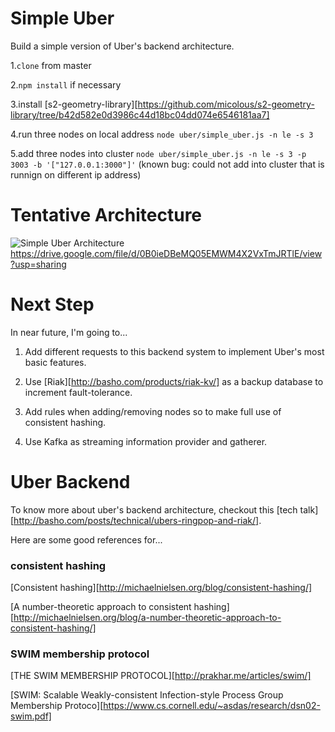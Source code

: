 # Simple Uber
Build a simple version of Uber's backend architecture.

1.`clone` from master

2.`npm install` if necessary

3.install [s2-geometry-library][https://github.com/micolous/s2-geometry-library/tree/b42d582e0d3986c44d18bc04dd074e6546181aa7]

4.run three nodes on local address `node uber/simple_uber.js -n le -s 3`

5.add three nodes into cluster `node uber/simple_uber.js -n le -s 3 -p 3003 -b '["127.0.0.1:3000"]'` (known bug: could not add into cluster that is runnign on different ip address)

# Tentative Architecture
![Simple Uber Architecture](https://drive.google.com/file/d/0B0ieDBeMQ05EMWM4X2VxTmJRTlE/view?usp=sharing)
https://drive.google.com/file/d/0B0ieDBeMQ05EMWM4X2VxTmJRTlE/view?usp=sharing

# Next Step
In near future, I'm going to...

1. Add different requests to this backend system to implement Uber's most basic features.

2. Use [Riak][http://basho.com/products/riak-kv/] as a backup database to increment fault-tolerance.

3. Add rules when adding/removing nodes so to make full use of consistent hashing.

4. Use Kafka as streaming information provider and gatherer.

# Uber Backend
To know more about uber's backend architecture, checkout this [tech talk][http://basho.com/posts/technical/ubers-ringpop-and-riak/].

Here are some good references for...

### consistent hashing
[Consistent hashing][http://michaelnielsen.org/blog/consistent-hashing/]

[A number-theoretic approach to consistent hashing][http://michaelnielsen.org/blog/a-number-theoretic-approach-to-consistent-hashing/]

### SWIM membership protocol
[THE SWIM MEMBERSHIP PROTOCOL][http://prakhar.me/articles/swim/]

[SWIM: Scalable Weakly-consistent Infection-style Process Group Membership Protoco][https://www.cs.cornell.edu/~asdas/research/dsn02-swim.pdf]


